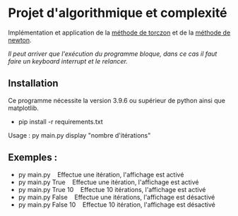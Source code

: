 # Projet d'algorithmique et complexité

Implémentation et application de la [méthode de torczon](https://ufrsciencestech.u-bourgogne.fr/master1/mi1-tc5/PROJETS_ALGO/UTILITIES/11b-sans-derivee.pdf) et de la [méthode de newton](https://fr.wikipedia.org/wiki/M%C3%A9thode_de_Newton).

*Il peut arriver que l'exécution du programme bloque, dans ce cas il faut faire un keyboard interrupt et le relancer.*

## Installation
Ce programme nécessite la version 3.9.6 ou supérieur de python ainsi que matplotlib.

- pip install -r requirements.txt

Usage : py main.py display "nombre d'itérations"

## Exemples :
- py main.py                &nbsp;&nbsp;&nbsp;Effectue une itération, l'affichage est activé
- py main.py True           &nbsp;&nbsp;&nbsp;Effectue une itération, l'affichage est activé
- py main.py True 10        &nbsp;&nbsp;&nbsp;Effectue 10 itérations, l'affichage est activé
- py main.py False          &nbsp;&nbsp;&nbsp;Effectue une itérations, l'affichage est désactivé
- py main.py False 10       &nbsp;&nbsp;&nbsp;Effectue 10 itération, l'affichage est désactivé 